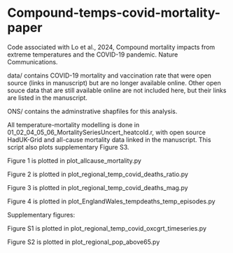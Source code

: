 # Compound-temps-covid-mortality-paper
Code associated with Lo et al., 2024, Compound mortality impacts from extreme temperatures and the COVID-19 pandemic. Nature Communications.

data/ contains COVID-19 mortality and vaccination rate that were open source (links in manuscript) but are no longer available online. Other open souce data that are still available online are not included here, but their links are listed in the manuscript.

ONS/ contains the adminstrative shapfiles for this analysis.

All temperature-mortality modelling is done in 01_02_04_05_06_MortalitySeriesUncert_heatcold.r, with open source HadUK-Grid and all-cause mortality data linked in the manuscript. This script also plots supplementary Figure S3.

Figure 1 is plotted in plot_allcause_mortality.py

Figure 2 is plotted in plot_regional_temp_covid_deaths_ratio.py

Figure 3 is plotted in plot_regional_temp_covid_deaths_mag.py

Figure 4 is plotted in plot_EnglandWales_tempdeaths_temp_episodes.py

Supplementary figures:

Figure S1 is plotted in plot_regional_temp_covid_oxcgrt_timeseries.py

Figure S2 is plotted in plot_regional_pop_above65.py
